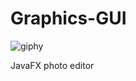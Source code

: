 # Graphics-GUI
![giphy](https://github.com/CokoPiskot/Graphics-GUI/assets/111520694/276bf051-7cd6-4abd-8535-5cbd11443876)

JavaFX photo editor
